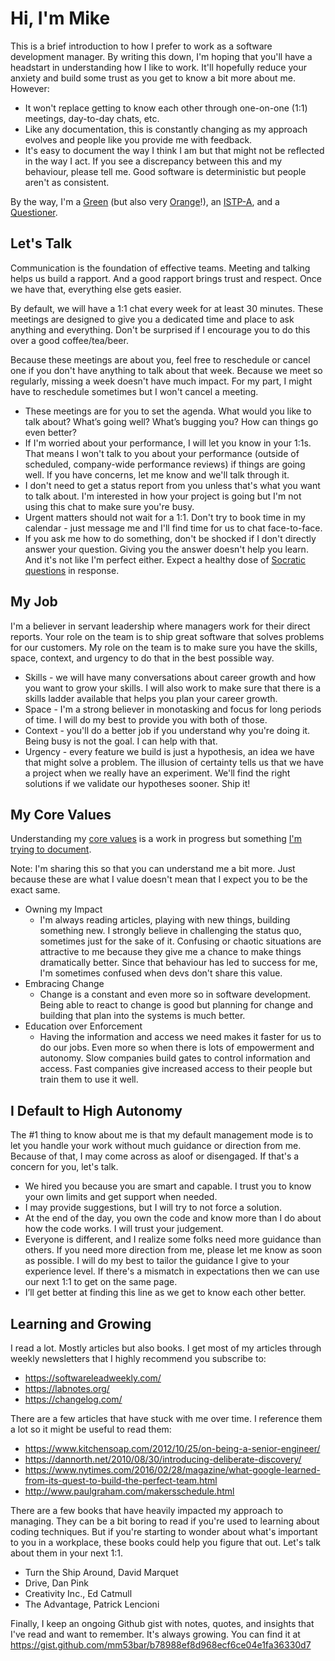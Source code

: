 # Hi, I'm Mike

This is a brief introduction to how I prefer to work as a software development manager. By writing this down, I'm hoping that you'll have a headstart in understanding how I like to work. It'll hopefully reduce your anxiety and build some trust as you get to know a bit more about me. However:

- It won't replace getting to know each other through one-on-one (1:1) meetings, day-to-day chats, etc.
- Like any documentation, this is constantly changing as my approach evolves and people like you provide me with feedback.
- It's easy to document the way I think I am but that might not be reflected in the way I act. If you see a discrepancy between this and my behaviour, please tell me. Good software is deterministic but people aren't as consistent.

By the way, I'm a [Green](https://my-personality-test.com/true-colours/green) (but also very [Orange](https://my-personality-test.com/true-colours/orange)!), an [ISTP-A](https://www.16personalities.com/istp-personality), and a [Questioner](https://quiz.gretchenrubin.com/questioner-result/).

## Let's Talk

Communication is the foundation of effective teams. Meeting and talking helps us build a rapport. And a good rapport brings trust and respect. Once we have that, everything else gets easier.

By default, we will have a 1:1 chat every week for at least 30 minutes. These meetings are designed to give you a dedicated time and place to ask anything and everything. Don't be surprised if I encourage you to do this over a good coffee/tea/beer.

Because these meetings are about you, feel free to reschedule or cancel one if you don't have anything to talk about that week. Because we meet so regularly, missing a week doesn't have much impact. For my part, I might have to reschedule sometimes but I won't cancel a meeting.

- These meetings are for you to set the agenda. What would you like to talk about? What’s going well? What’s bugging you? How can things go even better?
- If I'm worried about your performance, I will let you know in your 1:1s. That means I won't talk to you about your performance (outside of scheduled, company-wide performance reviews) if things are going well. If you have concerns, let me know and we'll talk through it.
- I don't need to get a status report from you unless that's what you want to talk about. I'm interested in how your project is going but I'm not using this chat to make sure you're busy.
- Urgent matters should not wait for a 1:1. Don't try to book time in my calendar - just message me and I'll find time for us to chat face-to-face.
- If you ask me how to do something, don't be shocked if I don't directly answer your question. Giving you the answer doesn't help you learn. And it's not like I'm perfect either. Expect a healthy dose of [Socratic questions](https://medium.com/@federicorenzo/the-socratic-method-of-coaching-2024733626a9) in response.

## My Job

I'm a believer in servant leadership where managers work for their direct reports. Your role on the team is to ship great software that solves problems for our customers. My role on the team is to make sure you have the skills, space, context, and urgency to do that in the best possible way.

- Skills - we will have many conversations about career growth and how you want to grow your skills. I will also work to make sure that there is a skills ladder available that helps you plan your career growth.
- Space - I'm a strong believer in monotasking and focus for long periods of time. I will do my best to provide you with both of those.
- Context - you'll do a better job if you understand why you're doing it. Being busy is not the goal. I can help with that.
- Urgency - every feature we build is just a hypothesis, an idea we have that might solve a problem. The illusion of certainty tells us that we have a project when we really have an experiment. We'll find the right solutions if we validate our hypotheses sooner. Ship it!

## My Core Values

Understanding my [core values](https://scottjeffrey.com/personal-core-values/) is a work in progress but something [I'm trying to document](https://gist.github.com/mm53bar/19fba6319f56d0278e48a71a3b13b222).

Note: I'm sharing this so that you can understand me a bit more. Just because these are what I value doesn't mean that I expect you to be the exact same.

- Owning my Impact
  - I'm always reading articles, playing with new things, building something new. I strongly believe in challenging the status quo, sometimes just for the sake of it. Confusing or chaotic situations are attractive to me because they give me a chance to make things dramatically better. Since that behaviour has led to success for me, I'm sometimes confused when devs don't share this value.
- Embracing Change
  - Change is a constant and even more so in software development. Being able to react to change is good but planning for change and building that plan into the systems is much better.
- Education over Enforcement
  - Having the information and access we need makes it faster for us to do our jobs. Even more so when there is lots of empowerment and autonomy. Slow companies build gates to control information and access. Fast companies give increased access to their people but train them to use it well.

## I Default to High Autonomy

The #1 thing to know about me is that my default management mode is to let you handle your work without much guidance or direction from me. Because of that, I may come across as aloof or disengaged. If that's a concern for you, let's talk.

- We hired you because you are smart and capable. I trust you to know your own limits and get support when needed.
- I may provide suggestions, but I will try to not force a solution.
- At the end of the day, you own the code and know more than I do about how the code works. I will trust your judgement.
- Everyone is different, and I realize some folks need more guidance than others. If you need more direction from me, please let me know as soon as possible. I will do my best to tailor the guidance I give to your experience level. If there's a mismatch in expectations then we can use our next 1:1 to get on the same page.
- I’ll get better at finding this line as we get to know each other better.

## Learning and Growing

I read a lot. Mostly articles but also books. I get most of my articles through weekly newsletters that I highly recommend you subscribe to:

- <https://softwareleadweekly.com/>
- <https://labnotes.org/>
- <https://changelog.com/>

There are a few articles that have stuck with me over time. I reference them a lot so it might be useful to read them:

- <https://www.kitchensoap.com/2012/10/25/on-being-a-senior-engineer/>
- <https://dannorth.net/2010/08/30/introducing-deliberate-discovery/>
- <https://www.nytimes.com/2016/02/28/magazine/what-google-learned-from-its-quest-to-build-the-perfect-team.html>
- <http://www.paulgraham.com/makersschedule.html>

There are a few books that have heavily impacted my approach to managing. They can be a bit boring to read if you're used to learning about coding techniques. But if you're starting to wonder about what's important to you in a workplace, these books could help you figure that out. Let's talk about them in your next 1:1.

- Turn the Ship Around, David Marquet
- Drive, Dan Pink
- Creativity Inc., Ed Catmull
- The Advantage, Patrick Lencioni

Finally, I keep an ongoing Github gist with notes, quotes, and insights that I've read and want to remember. It's always growing. You can find it at <https://gist.github.com/mm53bar/b78988ef8d968ecf6ce04e1fa36330d7>
